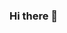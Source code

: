 ### Hi there 👋

<!--
**emannuelgoncalves/emannuelgoncalves** is a ✨ _special_ ✨ repository because its `README.md` (this file) appears on your GitHub profile.

Here are some ideas to get you started:

- 🔭 Estou a procura de uma oportunidade na área da programação ...
- 🌱 Estou estudando Phyton, HTML, CSS. ...
- 🤔 I’m looking for help with ...
- 📫 Contate-me no email: araujjo132@gmail.com ...
- 😄 Pronouns: Ele/Dele

-->
